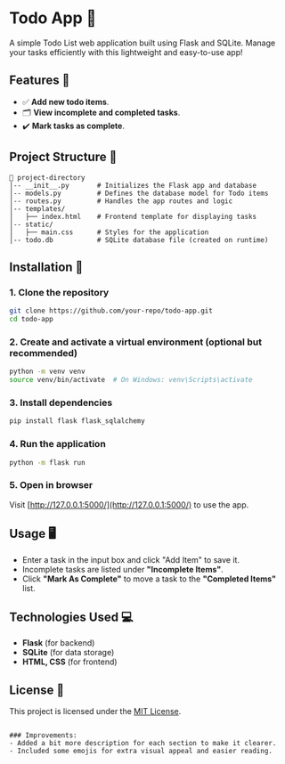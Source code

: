 # Todo App 📝

A simple Todo List web application built using Flask and SQLite. Manage your tasks efficiently with this lightweight and easy-to-use app!

## Features 🚀
- ✅ **Add new todo items**.
- 🗂️ **View incomplete and completed tasks**.
- ✔️ **Mark tasks as complete**.

## Project Structure 📂
```
📂 project-directory
│-- __init__.py       # Initializes the Flask app and database
│-- models.py         # Defines the database model for Todo items
│-- routes.py         # Handles the app routes and logic
│-- templates/
│   ├── index.html    # Frontend template for displaying tasks
│-- static/
│   ├── main.css      # Styles for the application
│-- todo.db           # SQLite database file (created on runtime)
```

## Installation 🔧

### 1. Clone the repository
```bash
git clone https://github.com/your-repo/todo-app.git
cd todo-app
```

### 2. Create and activate a virtual environment (optional but recommended)
```bash
python -m venv venv
source venv/bin/activate  # On Windows: venv\Scripts\activate
```

### 3. Install dependencies
```bash
pip install flask flask_sqlalchemy
```

### 4. Run the application
```bash
python -m flask run
```

### 5. Open in browser
Visit [http://127.0.0.1:5000/](http://127.0.0.1:5000/) to use the app.

## Usage 🖥️

- Enter a task in the input box and click "Add Item" to save it.
- Incomplete tasks are listed under **"Incomplete Items"**.
- Click **"Mark As Complete"** to move a task to the **"Completed Items"** list.

## Technologies Used 💻
- **Flask** (for backend)
- **SQLite** (for data storage)
- **HTML, CSS** (for frontend)

## License 📄
This project is licensed under the [MIT License](LICENSE).
```

### Improvements:
- Added a bit more description for each section to make it clearer.
- Included some emojis for extra visual appeal and easier reading.
